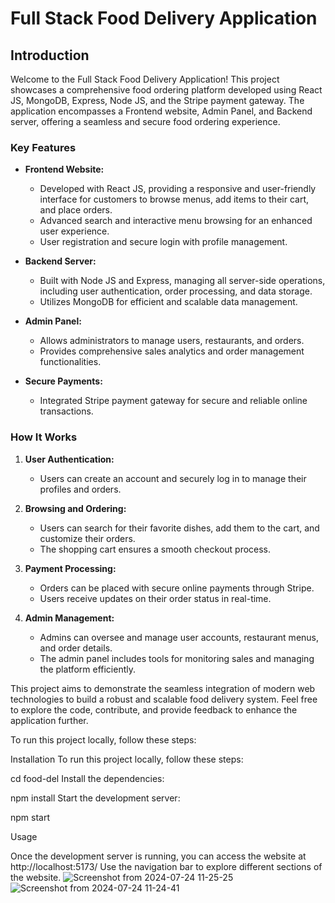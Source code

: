 # Full Stack Food Delivery Application

## Introduction

Welcome to the Full Stack Food Delivery Application! This project showcases a comprehensive food ordering platform developed using React JS, MongoDB, Express, Node JS, and the Stripe payment gateway. The application encompasses a Frontend website, Admin Panel, and Backend server, offering a seamless and secure food ordering experience.

### Key Features

- **Frontend Website:** 
  - Developed with React JS, providing a responsive and user-friendly interface for customers to browse menus, add items to their cart, and place orders.
  - Advanced search and interactive menu browsing for an enhanced user experience.
  - User registration and secure login with profile management.

- **Backend Server:** 
  - Built with Node JS and Express, managing all server-side operations, including user authentication, order processing, and data storage.
  - Utilizes MongoDB for efficient and scalable data management.

- **Admin Panel:**
  - Allows administrators to manage users, restaurants, and orders.
  - Provides comprehensive sales analytics and order management functionalities.

- **Secure Payments:**
  - Integrated Stripe payment gateway for secure and reliable online transactions.

### How It Works

1. **User Authentication:**
   - Users can create an account and securely log in to manage their profiles and orders.

2. **Browsing and Ordering:**
   - Users can search for their favorite dishes, add them to the cart, and customize their orders.
   - The shopping cart ensures a smooth checkout process.

3. **Payment Processing:**
   - Orders can be placed with secure online payments through Stripe.
   - Users receive updates on their order status in real-time.

4. **Admin Management:**
   - Admins can oversee and manage user accounts, restaurant menus, and order details.
   - The admin panel includes tools for monitoring sales and managing the platform efficiently.

This project aims to demonstrate the seamless integration of modern web technologies to build a robust and scalable food delivery system. Feel free to explore the code, contribute, and provide feedback to enhance the application further.

To run this project locally, follow these steps:

Installation To run this project locally, follow these steps:

cd food-del Install the dependencies:

npm install Start the development server:

npm start

Usage

Once the development server is running, you can access the website at http://localhost:5173/ Use the navigation bar to explore different sections of the website.
![Screenshot from 2024-07-24 11-25-25](https://github.com/user-attachments/assets/3471cbc7-1e69-4620-b778-21419c2ae801)
![Screenshot from 2024-07-24 11-24-41](https://github.com/user-attachments/assets/6219f859-a550-4618-83f2-4b30df6502c8)
